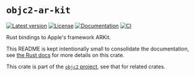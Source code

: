 # `objc2-ar-kit`

[![Latest version](https://badgen.net/crates/v/objc2-ar-kit)](https://crates.io/crates/objc2-ar-kit)
[![License](https://badgen.net/badge/license/MIT/blue)](../LICENSE.txt)
[![Documentation](https://docs.rs/objc2-ar-kit/badge.svg)](https://docs.rs/objc2-ar-kit/)
[![CI](https://github.com/madsmtm/objc2/actions/workflows/ci.yml/badge.svg)](https://github.com/madsmtm/objc2/actions/workflows/ci.yml)

Rust bindings to Apple's framework ARKit.

This README is kept intentionally small to consolidate the documentation, see
[the Rust docs](https://docs.rs/objc2-ar-kit/) for more details on this crate.

This crate is part of the [`objc2` project](https://github.com/madsmtm/objc2),
see that for related crates.
